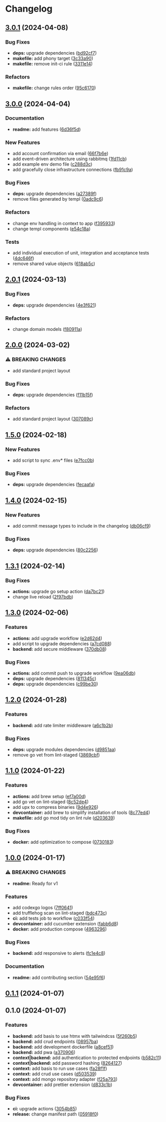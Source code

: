 # Changelog

## [3.0.1](https://github.com/bastean/codexgo/compare/v3.0.0...v3.0.1) (2024-04-08)

### Bug Fixes

- **deps:** upgrade dependencies ([bd92cf7](https://github.com/bastean/codexgo/commit/bd92cf74fced77cb9011171e60f15d687ddc94f7))
- **makefile:** add phony target ([3c33a90](https://github.com/bastean/codexgo/commit/3c33a9005396067e0a2c130d78648a41bc677f73))
- **makefile:** remove init-ci rule ([3311e14](https://github.com/bastean/codexgo/commit/3311e144798aaff6dfe34df1c2c8aa9751f3ca68))

### Refactors

- **makefile:** change rules order ([95c6170](https://github.com/bastean/codexgo/commit/95c6170e4719d0702efe2ed75197c42cd3103494))

## [3.0.0](https://github.com/bastean/codexgo/compare/v2.0.1...v3.0.0) (2024-04-04)

### Documentation

- **readme:** add features ([6d36f5d](https://github.com/bastean/codexgo/commit/6d36f5d75dfc6e1e3cf9cb50ca01d6f7ab1a4b7a))

### New Features

- add account confirmation via email ([66f7b6e](https://github.com/bastean/codexgo/commit/66f7b6eda53e2f3ea897603c032e85f51fe6cf83))
- add event-driven architecture using rabbitmq ([1fd11cb](https://github.com/bastean/codexgo/commit/1fd11cb1b1b9096dc2aafccd2da8982d6d041279))
- add example env demo file ([c288d3c](https://github.com/bastean/codexgo/commit/c288d3ccdd7e4d348b915f22c9fa0236df7de247))
- add gracefully close infrastructure connections ([fb91c9a](https://github.com/bastean/codexgo/commit/fb91c9a569d7f2d6be67e983e19bb53ec5cb5191))

### Bug Fixes

- **deps:** upgrade dependencies ([a27389f](https://github.com/bastean/codexgo/commit/a27389f51cfc9b37d6b11dcc1013c2e02be84ea4))
- remove files generated by templ ([0adc9c6](https://github.com/bastean/codexgo/commit/0adc9c6cd570b672f8f9719ee0f3691b895804fd))

### Refactors

- change env handling in context to app ([f395933](https://github.com/bastean/codexgo/commit/f395933288ba2ad6fbb95eb683faa7195ebad890))
- change templ components ([e54c18a](https://github.com/bastean/codexgo/commit/e54c18a8421a1f5a62bb7ef0e2e58f90f2b50f4b))

### Tests

- add individual execution of unit, integration and acceptance tests ([4dc646f](https://github.com/bastean/codexgo/commit/4dc646f52794c0ad80803ce95900c0bf402029fd))
- remove shared value objects ([618ab5c](https://github.com/bastean/codexgo/commit/618ab5c990f2c54ec574380f54778fb64757ea2a))

## [2.0.1](https://github.com/bastean/codexgo/compare/v2.0.0...v2.0.1) (2024-03-13)

### Bug Fixes

- **deps:** upgrade dependencies ([4e3f621](https://github.com/bastean/codexgo/commit/4e3f621bf8b3833ef2cd4d7bbe877cf5d38a81ac))

### Refactors

- change domain models ([f80911a](https://github.com/bastean/codexgo/commit/f80911acf48a9bfb115d3328a7834babfa123b02))

## [2.0.0](https://github.com/bastean/codexgo/compare/v1.5.0...v2.0.0) (2024-03-02)

### ⚠ BREAKING CHANGES

- add standard project layout

### Bug Fixes

- **deps:** upgrade dependencies ([f11b15f](https://github.com/bastean/codexgo/commit/f11b15f77899ab50ae0ac744dd84346cb71a7760))

### Refactors

- add standard project layout ([307089c](https://github.com/bastean/codexgo/commit/307089c56975716fb6788e6fafd06ffa8b42f620))

## [1.5.0](https://github.com/bastean/codexgo/compare/v1.4.0...v1.5.0) (2024-02-18)

### New Features

- add script to sync .env\* files ([e7fcc0b](https://github.com/bastean/codexgo/commit/e7fcc0b6355e5abf00a97526e7becb111cdf2dda))

### Bug Fixes

- **deps:** upgrade dependencies ([fecaafa](https://github.com/bastean/codexgo/commit/fecaafa9bf35e6a5fa71ae0468845bd32bef26ea))

## [1.4.0](https://github.com/bastean/codexgo/compare/v1.3.1...v1.4.0) (2024-02-15)

### New Features

- add commit message types to include in the changelog ([db06cf9](https://github.com/bastean/codexgo/commit/db06cf95d6d637f097a6745d04302b8f272a50a6))

### Bug Fixes

- **deps:** upgrade dependencies ([80c2256](https://github.com/bastean/codexgo/commit/80c22563516b5da15ea07475fbc94c4fcbffd5c6))

## [1.3.1](https://github.com/bastean/codexgo/compare/v1.3.0...v1.3.1) (2024-02-14)

### Bug Fixes

- **actions:** upgrade go setup action ([da7bc21](https://github.com/bastean/codexgo/commit/da7bc213a052d088efaac6b20c5ec5ad92f4d037))
- change live reload ([2f97bdb](https://github.com/bastean/codexgo/commit/2f97bdbe0675a747ac4eddcfe99632dcf0803b0f))

## [1.3.0](https://github.com/bastean/codexgo/compare/v1.2.0...v1.3.0) (2024-02-06)

### Features

- **actions:** add upgrade workflow ([e2d62d4](https://github.com/bastean/codexgo/commit/e2d62d4d76e56e0dfaabe0cbd474ef23ee1e5687))
- add script to upgrade dependencies ([a7cd088](https://github.com/bastean/codexgo/commit/a7cd088099d336526e00c6187a835f9938e48a55))
- **backend:** add secure middleware ([370db08](https://github.com/bastean/codexgo/commit/370db087b6df9ce1aaa3fa2e5589abc9756ec9b2))

### Bug Fixes

- **actions:** add commit push to upgrade workflow ([9ea06db](https://github.com/bastean/codexgo/commit/9ea06dbfdb1f2af22f187734d757fe2ad8b0e88a))
- **deps:** upgrade dependencies ([811345c](https://github.com/bastean/codexgo/commit/811345c603d2b07ed76f83620fc6386ea90d1861))
- **deps:** upgrade dependencies ([c99be30](https://github.com/bastean/codexgo/commit/c99be30ae77f766ca09dece90a627f657f8458c3))

## [1.2.0](https://github.com/bastean/codexgo/compare/v1.1.0...v1.2.0) (2024-01-28)

### Features

- **backend:** add rate limiter middleware ([a6c1b2b](https://github.com/bastean/codexgo/commit/a6c1b2b2a484d0b4ac63364b76c1ba18f8c3e4b3))

### Bug Fixes

- **deps:** upgrade modules dependencies ([d9851aa](https://github.com/bastean/codexgo/commit/d9851aaeb9ff510148935043ab446bea52e3dc26))
- remove go vet from lint-staged ([3869cbf](https://github.com/bastean/codexgo/commit/3869cbf84fb83bc105b16be0fb6f1a03ab830e9f))

## [1.1.0](https://github.com/bastean/codexgo/compare/v1.0.0...v1.1.0) (2024-01-22)

### Features

- **actions:** add brew setup ([ef7a00d](https://github.com/bastean/codexgo/commit/ef7a00de57e7cf524223f6e4ced5f7bf2ad71e55))
- add go vet on lint-staged ([8c52de4](https://github.com/bastean/codexgo/commit/8c52de4ace6d34c2174fe8f03c35e84b6a4040a5))
- add upx to compress binaries ([9d4e926](https://github.com/bastean/codexgo/commit/9d4e926a3b764f6fe2e49009fb69adc127acb7ea))
- **devcontainer:** add brew to simplify installation of tools ([8c77ed4](https://github.com/bastean/codexgo/commit/8c77ed45692b6303fcb6235b4ddb612d4e175505))
- **makefile:** add go mod tidy on lint rule ([d203639](https://github.com/bastean/codexgo/commit/d203639765560e1e375b77b9759bed581c2176ab))

### Bug Fixes

- **docker:** add optimization to compose ([0730183](https://github.com/bastean/codexgo/commit/0730183bfbc522f0c5278a733e63b346fbe41044))

## [1.0.0](https://github.com/bastean/codexgo/compare/v0.1.1...v1.0.0) (2024-01-17)

### ⚠ BREAKING CHANGES

- **readme:** Ready for v1

### Features

- add codexgo logos ([7ff0641](https://github.com/bastean/codexgo/commit/7ff0641a5db2df5f180242e3d05d93c1ba0cfc92))
- add trufflehog scan on lint-staged ([bdc473c](https://github.com/bastean/codexgo/commit/bdc473c56a446e0268c1ed02222af2a37185c244))
- **ci:** add tests job to workflow ([c033f54](https://github.com/bastean/codexgo/commit/c033f5429ddbe07f55281a921b706e6820537ffa))
- **devcontainer:** add cucumber extension ([fabb6d8](https://github.com/bastean/codexgo/commit/fabb6d8e990b87a71f0152cdeb43b6c28f3cd878))
- **docker:** add production compose ([4963296](https://github.com/bastean/codexgo/commit/49632964e8a238fd676204cd4eb0bff03a959ac7))

### Bug Fixes

- **backend:** add responsive to alerts ([fc1e4c8](https://github.com/bastean/codexgo/commit/fc1e4c80ba071edc7bfaf39a43bae4aaad8f5b1d))

### Documentation

- **readme:** add contributing section ([54e95f6](https://github.com/bastean/codexgo/commit/54e95f65a5deddd73e1021ad520c848a75ca29cc))

## [0.1.1](https://github.com/bastean/codexgo/compare/v0.1.0...v0.1.1) (2024-01-07)

## 0.1.0 (2024-01-07)

### Features

- **backend:** add basis to use htmx with tailwindcss ([5f260b5](https://github.com/bastean/codexgo/commit/5f260b5a594c0eaa50324d04f715f614145f7adc))
- **backend:** add crud endpoints ([08957ba](https://github.com/bastean/codexgo/commit/08957ba38446d9c3d52e75d225f5b77c1541c7f3))
- **backend:** add development dockerfile ([a8cef51](https://github.com/bastean/codexgo/commit/a8cef51c8f158fac22c71a567441b3efb49abfc8))
- **backend:** add pwa ([a370906](https://github.com/bastean/codexgo/commit/a3709064ba027b9c2e60cd157de55c95e41802a3))
- **context|backend:** add authentication to protected endpoints ([b582c11](https://github.com/bastean/codexgo/commit/b582c112f11e9a206fd037a2ecd7ea2bafa252ce))
- **context|backend:** add password hashing ([8264127](https://github.com/bastean/codexgo/commit/82641276144048800e1a99ac0806f3a1402f98a7))
- **context:** add basis to run use cases ([fa28f1f](https://github.com/bastean/codexgo/commit/fa28f1f87471e6c84dccdcebd35fc198bb46b96d))
- **context:** add crud use cases ([d503539](https://github.com/bastean/codexgo/commit/d5035397c7485e2826e4ed4cf594db2f32ef7145))
- **context:** add mongo repository adapter ([f25a793](https://github.com/bastean/codexgo/commit/f25a7931fab225edebc6e03a4f6f0a124a8ab05d))
- **devcontainer:** add prettier extension ([d833c1b](https://github.com/bastean/codexgo/commit/d833c1b62defdc6407534662358c89396948e7dc))

### Bug Fixes

- **ci:** upgrade actions ([3054b85](https://github.com/bastean/codexgo/commit/3054b85e405293668d0e2647b584e7cb0f815710))
- **release:** change manifest path ([05918f0](https://github.com/bastean/codexgo/commit/05918f0961fed086665c3e8572efcee5cdf9a025))
